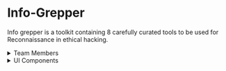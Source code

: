# Info-Grepper
Info grepper is a toolkit containing 8 carefully curated tools to be used for Reconnaissance in ethical hacking.

<details>
  <summary>Team Members</summary>
  <p>
  <pre><h3>Parth Sharma : https://github.com/hack-parthsharma</h3>
  <h3>Faizal Kadiwal : https://github.com/faizal108</h3>
  <h3>Krish Patel : https://github.com/krishpatel2383</h3></pre>
  </p>
</details>

<details>
  <summary>UI Components</summary>
  <ul>
  <li>Home Page</li>
  <li>Tools Page</li>
  <li>About Page</li>
  <li>Profile Page</li>
  <li>Login and SignUp</li>
  <li>Tool running interface</li>
  </ul<
</details>
